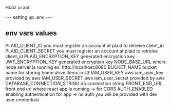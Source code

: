 Hubz ui api

--- setting up .env ---

env vars                        values
---------------------------------------------

PLAID_CLIENT_ID                 you must register an account at plaid to retreive client_id  
PLAID_CLIENT_SECRET             you must register an account at plaid to retreive client_id
PLAID_ENCRYPTION_KEY            generated encryption key
JWT_ENCRYPTION_KEY              generated encryption key
NODE_BASE_URL                   where node server is running ex: http://localhost:8080
BUCKET_NAME                     bucket name for storing home drive items in s3
IAM_USER_KEY                    aws iam_user_key provided by aws
IAM_USER_SECRET                 aws iam_user_secret provided by aws
DATABASE_CONNECTION_STRING      db connection string
FRONT_END_URL                   front end url where react app is running -> for CORS 
AUTH_ENABLED                    enabling authentication for app -> no auth you will be provided with dev user credentials

